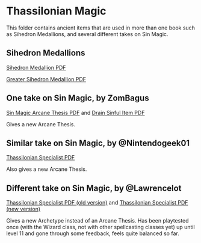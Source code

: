 # Thassilonian Magic

This folder contains ancient items that are used in more than one book such as Sihedron Medallions, and several different takes on Sin Magic.

## Sihedron Medallions
[Sihedron Medallion PDF](SihedronMedallion.pdf)

[Greater Sihedron Medallion PDF](GreaterSihedronMedallion.pdf)

## One take on Sin Magic, by ZomBagus
[Sin Magic Arcane Thesis PDF](ArcaneThesisSinMagic.pdf) and [Drain Sinful Item PDF](DrainSinfulItem.pdf)

Gives a new Arcane Thesis.

## Similar take on Sin Magic, by @Nintendogeek01
[Thassilonian Specialist PDF](ThassilonianSpecialistNintendogeek01.pdf)

Also gives a new Arcane Thesis.

## Different take on Sin Magic, by @Lawrencelot
[Thassilonian Specialist PDF (old version)](ThassilonianSpecialist.pdf) and [Thassilonian Specialist PDF (new version)](Thassilonian_specialist_v2.pdf) 

Gives a new Archetype instead of an Arcane Thesis. Has been playtested once (with the Wizard class, not with other spellcasting classes yet) up until level 11 and gone through some feedback, feels quite balanced so far.
